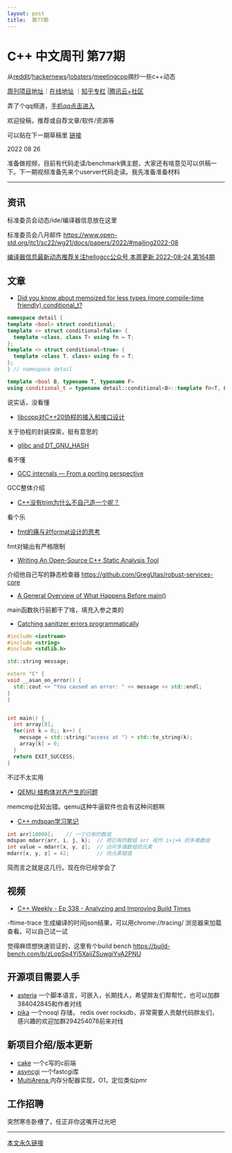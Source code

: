 ```yaml
---
layout: post
title:  第77期
---
```


# C++ 中文周刊 第77期



从[reddit](https://www.reddit.com/r/cpp/)/[hackernews](https://news.ycombinator.com/)/[lobsters](https://lobste.rs/)/[meetingcpp](https://www.meetingcpp.com/blog/blogroll/items/Meeting-Cpp-Blogroll-343.html)摘抄一些c++动态


[周刊项目地址](https://github.com/wanghenshui/cppweeklynews)｜[在线地址](https://wanghenshui.github.io/cppweeklynews/) ｜[知乎专栏](https://www.zhihu.com/column/jieyaren) |[腾讯云+社区](https://cloud.tencent.com/developer/column/92884)

弄了个qq频道，[手机qq点击进入](https://qun.qq.com/qqweb/qunpro/share?_wv=3&_wwv=128&inviteCode=xzjHQ&from=246610&biz=ka)

欢迎投稿，推荐或自荐文章/软件/资源等


可以贴在下一期草稿里 [链接](https://github.com/wanghenshui/cppweeklynews/blob/dev/posts/078.md)


2022 08 26

准备做视频，目前有代码走读/benchmark俩主题，大家还有啥意见可以供稿一下。下一期视频准备先来个userver代码走读。我先准备准备材料

---

## 资讯

标准委员会动态/ide/编译器信息放在这里

标准委员会八月邮件 https://www.open-std.org/jtc1/sc22/wg21/docs/papers/2022/#mailing2022-08

[编译器信息最新动态推荐关注hellogcc公众号 本周更新 2022-08-24 第164期](https://github.com/hellogcc/osdt-weekly/blob/master/weekly-2022/2022-08-24.md)


## 文章

- [Did you know about memoized for less types (more compile-time friendly) conditional_t?](https://github.com/QuantlabFinancial/cpp_tip_of_the_week/blob/master/292.md)


```cpp
namespace detail {
template <bool> struct conditional;
template <> struct conditional<false> {
  template <class, class T> using fn = T;
};
template <> struct conditional<true> {
  template <class T, class> using fn = T;
};
} // namespace detail

template <bool B, typename T, typename F>
using conditional_t = typename detail::conditional<B>::template fn<T, F>;
```
说实话，没看懂

- [libcopp对C++20协程的接入和接口设计](https://owent.net/2022/2206.html)

关于协程的封装探索，挺有意思的

- [glibc and DT_GNU_HASH ](https://maskray.me/blog/2022-08-21-glibc-and-dt-gnu-hash)

看不懂

- [GCC internals — From a porting perspective](https://ekaitz.elenq.tech/bootstrapGcc1.html)

GCC整体介绍

- [C++没有trim为什么不自己造一个呢？](https://zhuanlan.zhihu.com/p/553071153)

看个乐

- [fmt的痛与对format设计的思考](https://zhuanlan.zhihu.com/p/556307241)

fmt对输出有严格限制

- [Writing An Open-Source C++ Static Analysis Tool ](https://www.cppstories.com/2022/rsc-static-analysis/)

介绍他自己写的静态检查器 https://github.com/GregUtas/robust-services-core

- [A General Overview of What Happens Before main()](https://embeddedartistry.com/blog/2019/04/08/a-general-overview-of-what-happens-before-main/)

main函数执行前都干了啥，填充入参之类的


- [Catching sanitizer errors programmatically](https://lemire.me/blog/2022/08/20/catching-sanitizer-errors-programmatically/)

```cpp
#include <iostream>
#include <string>
#include <stdlib.h>

std::string message;

extern "C" {
void __asan_on_error() {
  std::cout << "You caused an error: " << message << std::endl;
}
}


int main() {
  int array[8];
  for(int k = 0;; k++) {
    message = std::string("access at ") + std::to_string(k);
    array[k] = 0;
  }
  return EXIT_SUCCESS;
}

```

不过不太实用

- [QEMU 结构体对齐产生的问题](https://zhuanlan.zhihu.com/p/558121669)

memcmp比较出错。qemu这种牛逼软件也会有这种问题啊

- [C++ mdspan学习笔记](https://zhuanlan.zhihu.com/p/553772995)

```cpp
int arr[10000];    // 一个已有的数组
mdspan mdarr{arr, i, j, k};  // 把已有的数组 arr 视作 i×j×k 的多维数组
int value = mdarr[x, y, z];  // 访问多维数组的元素
mdarr[x, y, z] = 42;         // 向元素赋值
```

简而言之就是这几行。现在你已经学会了
## 视频

- [C++ Weekly - Ep 338 - Analyzing and Improving Build Times](https://www.youtube.com/watch?v=Iybb9wnpF00)


-ftime-trace 生成编译的时间json结果，可以用chrome://tracing/ 浏览器来加载查看。可以自己试一试

觉得麻烦想快速验证的，这里有个build bench https://build-bench.com/b/zLopSp4Yj5XaijZSuwqiYvA2PNU



## 开源项目需要人手

- [asteria](https://github.com/lhmouse/asteria) 一个脚本语言，可嵌入，长期找人，希望胖友们帮帮忙，也可以加群384042845和作者对线
- [pika](https://github.com/OpenAtomFoundation/pika) 一个nosql 存储， redis over rocksdb，非常需要人贡献代码胖友们， 感兴趣的欢迎加群294254078前来对线

## 新项目介绍/版本更新

- [cake](https://github.com/thradams/cake) 一个c写的c前端
- [asyncgi](https://github.com/kamchatka-volcano/asyncgi/) 一个fastcgi库
- [MultiArena ](https://github.com/tirimatangi/MultiArena) 内存分配器实现，O1，定位类似pmr

## 工作招聘

突然寒冬卧槽了，任正非你这嘴开过光吧

---



[本文永久链接](https://wanghenshui.github.io/cppweeklynews/posts/077.html)
